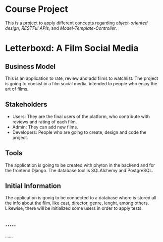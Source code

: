 # Course Project 

This is a project to apply different concepts regarding _object-oriented design_, _RESTFul APIs_, and _Model-Template-Controller_.

# Letterboxd: A Film Social Media

## Business Model

This is an application to rate, review and add films to watchlist. The project is going to consist in a film social media, intended to people who enjoy the art of films. 

## Stakeholders

  - Users: They are the final users of the platform, who contribute with reviews and rating of each film.
  - Admin: They can add new films.
  - Developers: People who are going to create, design and code the project.

## Tools 

The application is going to be created with phyton in the backend and for the frontend Django. The database tool is SQLAlchemy and PostgreSQL. 

## Initial Information

The application is gonig to be connected to a database where is stored all the info about the film, like cast, director, genre, lenght, among others. Likewise, there will be initialized some users in order to apply tests.

## .....
......